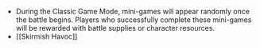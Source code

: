 - During the Classic Game Mode, mini-games will appear randomly once the battle begins. Players who successfully complete these mini-games will be rewarded with battle supplies or character resources.
- [[Skirmish Havoc]]